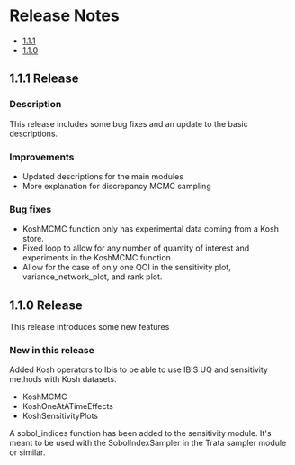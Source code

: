 # Release Notes

* [1.1.1](#111-release)
* [1.1.0](#110-release)


## 1.1.1 Release

### Description

This release includes some bug fixes and an update to the basic descriptions.

### Improvements

* Updated descriptions for the main modules
* More explanation for discrepancy MCMC sampling

### Bug fixes

* KoshMCMC function only has experimental data coming from a Kosh store.
* Fixed loop to allow for any number of quantity of interest and experiments in the KoshMCMC function.
* Allow for the case of only one QOI in the sensitivity plot, variance_network_plot, and rank plot.

## 1.1.0 Release

This release introduces some new features

### New in this release

Added Kosh operators to Ibis to be able to use
IBIS UQ and sensitivity methods with Kosh datasets.

* KoshMCMC
* KoshOneAtATimeEffects
* KoshSensitivityPlots

A sobol_indices function has been added to the sensitivity module. It's meant
to be used with the SobolIndexSampler in the Trata sampler module or similar.